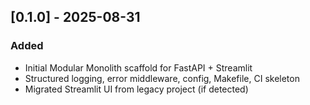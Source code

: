 ## [0.1.0] - 2025-08-31
### Added
- Initial Modular Monolith scaffold for FastAPI + Streamlit
- Structured logging, error middleware, config, Makefile, CI skeleton
- Migrated Streamlit UI from legacy project (if detected)
